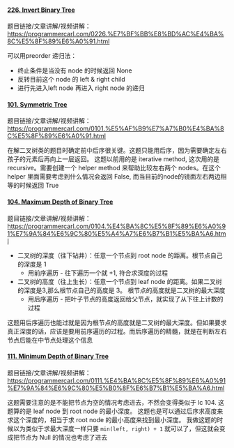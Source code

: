 #### [226. Invert Binary Tree](https://leetcode.com/problems/invert-binary-tree/description/)
题目链接/文章讲解/视频讲解：https://programmercarl.com/0226.%E7%BF%BB%E8%BD%AC%E4%BA%8C%E5%8F%89%E6%A0%91.html 

可以用preorder 递归法：
- 终止条件是当没有 node 的时候返回 None
- 反转目前这个 node 的 left & right child
- 进行先进入left node 再进入 right node 的递归

#### [101. Symmetric Tree](https://leetcode.com/problems/symmetric-tree/description/)
题目链接/文章讲解/视频讲解：https://programmercarl.com/0101.%E5%AF%B9%E7%A7%B0%E4%BA%8C%E5%8F%89%E6%A0%91.html  

在解二叉树类的题目时确定前中后序很关键。这题只能用后序，因为需要确定左右孩子的元素后再向上一层返回。
这题以前用的是 iterative method, 这次用的是 recursive。需要创建一个 helper method 来帮助比较左右两个 nodes。在这个 helper 里面需要考虑到什么情况会返回 False, 而当目前的node的镜面左右两边相等的时候返回 True


#### [104. Maximum Depth of Binary Tree](https://leetcode.com/problems/maximum-depth-of-binary-tree/description/)
题目链接/文章讲解/视频讲解： https://programmercarl.com/0104.%E4%BA%8C%E5%8F%89%E6%A0%91%E7%9A%84%E6%9C%80%E5%A4%A7%E6%B7%B1%E5%BA%A6.html  
- 二叉树的深度（往下钻井）：任意一个节点到 root node 的距离。根节点自己的深度是 1
  - 用前序遍历 - 往下遍历一个就 +1, 符合求深度的过程
- 二叉树的高度（往上生长）：任意一个节点到 leaf node 的距离。如果二叉树的深度是3,那么根节点自己的高度是 3。 根节点的高度就是二叉树的最大深度
  - 用后序遍历 - 把叶子节点的高度返回给父节点，就实现了从下往上计数的过程

这题用后序遍历也能过就是因为根节点的高度就是二叉树的最大深度。但如果要求真正深度的话，应该是要用前序遍历的过程。而后序遍历的精髓，就是在判断左右节点后能在中节点处理这个信息


#### [111. Minimum Depth of Binary Tree](https://leetcode.com/problems/minimum-depth-of-binary-tree/description/)
题目链接/文章讲解/视频讲解：https://programmercarl.com/0111.%E4%BA%8C%E5%8F%89%E6%A0%91%E7%9A%84%E6%9C%80%E5%B0%8F%E6%B7%B1%E5%BA%A6.html 

这题需要注意的是不能把节点为空的情况考虑进去，不然会变得类似于 lc 104. 这题算的是 leaf node 到 root node 的最小深度。
这题也是可以通过后序求高度来求这个深度的，相当于求 root node 的最小高度来找到最小深度。
我做这题的时候以为类似于求最大深度一样只要 `min(left, right) + 1` 就可以了，但这就会变成把节点为 Null 的情况也考虑了进去
